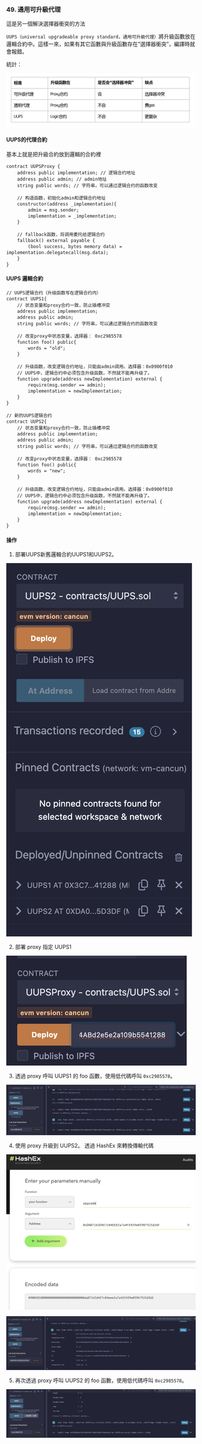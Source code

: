 ### 49. 通用可升級代理

這是另一個解決選擇器衝突的方法

`UUPS（universal upgradeable proxy standard，通用可升級代理）`將升級函數放在邏輯合約中。這樣一來，如果有其它函數與升級函數存在“選擇器衝突”，編譯時就會報錯。

統計：

![alt text](1.png)


#### UUPS的代理合約

基本上就是把升級合約放到邏輯的合約裡

```solidity
contract UUPSProxy {
    address public implementation; // 逻辑合约地址
    address public admin; // admin地址
    string public words; // 字符串，可以通过逻辑合约的函数改变

    // 构造函数，初始化admin和逻辑合约地址
    constructor(address _implementation){
        admin = msg.sender;
        implementation = _implementation;
    }

    // fallback函数，将调用委托给逻辑合约
    fallback() external payable {
        (bool success, bytes memory data) = implementation.delegatecall(msg.data);
    }
}
```

#### UUPS 邏輯合約

```solidity
// UUPS逻辑合约（升级函数写在逻辑合约内）
contract UUPS1{
    // 状态变量和proxy合约一致，防止插槽冲突
    address public implementation; 
    address public admin; 
    string public words; // 字符串，可以通过逻辑合约的函数改变

    // 改变proxy中状态变量，选择器： 0xc2985578
    function foo() public{
        words = "old";
    }

    // 升级函数，改变逻辑合约地址，只能由admin调用。选择器：0x0900f010
    // UUPS中，逻辑合约中必须包含升级函数，不然就不能再升级了。
    function upgrade(address newImplementation) external {
        require(msg.sender == admin);
        implementation = newImplementation;
    }
}

// 新的UUPS逻辑合约
contract UUPS2{
    // 状态变量和proxy合约一致，防止插槽冲突
    address public implementation; 
    address public admin; 
    string public words; // 字符串，可以通过逻辑合约的函数改变

    // 改变proxy中状态变量，选择器： 0xc2985578
    function foo() public{
        words = "new";
    }

    // 升级函数，改变逻辑合约地址，只能由admin调用。选择器：0x0900f010
    // UUPS中，逻辑合约中必须包含升级函数，不然就不能再升级了。
    function upgrade(address newImplementation) external {
        require(msg.sender == admin);
        implementation = newImplementation;
    }
}
```

#### 操作

1. 部署UUPS新舊邏輯合約UUPS1和UUPS2。

![alt text](2.png)

2. 部署 proxy 指定 UUPS1

![alt text](3.png)

3. 透過 proxy 呼叫 UUPS1 的 foo 函數，使用低代碼呼叫 `0xc2985578`。

![alt text](4.png)

4. 使用 proxy 升級到 UUPS2。 透過 HashEx 來轉換傳輸代碼

![alt text](5.png)

![alt text](6.png)

5. 再次透過 proxy 呼叫 UUPS2 的 foo 函數，使用低代碼呼叫 `0xc2985578`。

![alt text](7.png)
